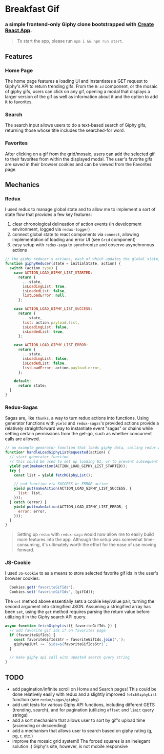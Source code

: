 # Breakfast Gif
### a simple frontend-only Giphy clone bootstrapped with [Create React App](https://github.com/facebookincubator/create-react-app).

> To start the app, please run `npm i && npm run start`.

## Features
### Home Page
The home page features a loading UI and instantiates a GET request to Giphy's API to return trending gifs. From the `Grid` component, or the mosaic of giphy gifs, users can click on any gif, opening a modal that displays a larger version of the gif as well as information about it and the option to add it to favorites.

### Search
The search input allows users to do a text-based search of Giphy gifs, returning those whose title includes the searched-for word.

### Favorites
After clicking on a gif from the grid/mosaic, users can add the selected gif to their favorites from within the displayed modal. The user's favorite gifs are saved in their browser cookies and can be viewed from the Favorites page.

## Mechanics
### Redux
I used redux to manage global state and to allow me to implement a sort of state flow that provides a few key features:
1. clear chronological delineation of action events (in development environment, logged via `redux-logger`)
2. connect global state to react components via `connect`, allowing implementation of loading and error UI (see `Grid` component)
3. easy setup with `redux-saga` to synchronize and observe asynchronous actions
```javascript
// the giphy reducer's actions, each of which updates the global state, which is propagated down to connected React components for conditional rendering (of data, loading UI, error UI, etc.)
function giphyReducer(state = initialState, action) {
  switch (action.type) {
    case ACTION_LOAD_GIPHY_LIST_STARTED:
      return {
        ...state,
        isLoadingList: true,
        isLoadedList: false,
        listLoadError: null,
      };

    case ACTION_LOAD_GIPHY_LIST_SUCCESS:
      return {
        ...state,
        list: action.payload.list,
        isLoadingList: false,
        isLoadedList: true,
      };

    case ACTION_LOAD_GIPHY_LIST_ERROR:
      return {
        ...state,
        isLoadingList: false,
        isLoadedList: false,
        listLoadError: action.payload.error,
      };

    default:
      return state;
  }
}
```

### Redux-Sagas
Sagas are, like `thunks`, a way to turn redux actions into functions. Using generator functions with `yield` and `redux-sagas`'s provided actions provide a relatively straightforward way to instantiate event "sagas" or chains while setting certain permissions from the get-go, such as whether concurrent calls are allowed.

```javascript
// an example generator function that loads giphy data, calling redux actions along the way in a seemingly synchronous manner
function* handleLoadGiphyListRequested(action) {
  // start generator function
  // this could be used to set up loading UI, or to prevent subsequent similar calls from taking place, based on an isLoading/isStarted field
  yield put(makeAction(ACTION_LOAD_GIPHY_LIST_STARTED));
  try {
    const list = yield fetchGiphyList();

    // end function via SUCCESS or ERROR action
    yield put(makeAction(ACTION_LOAD_GIPHY_LIST_SUCCESS, {
      list: list,
    }));
  } catch (error) {
    yield put(makeAction(ACTION_LOAD_GIPHY_LIST_ERROR, {
      error: error,
    }));
  }
}
```

> Setting up `redux` with `redux-saga` would now allow me to easily build more features into the app. Although the setup was somewhat time-consuming, it's ultimately worth the effort for the ease of use moving forward.

### JS-Cookie
I used `JS-Cookie` to as a means to store selected favorite gif ids in the user's browser cookies:
```javascript
  Cookies.get('favoriteGifIds');
  Cookies.set('favoriteGifIds', [gifId]);
```
The `set` method above essentially sets a cookie key/value pair, turning the second argument into stringified JSON. Assuming a stringified array has been `set`, using the `get` method requires parsing the return value before utilizing it in the Giphy search API query.
```javascript
async function fetchGiphyList({ favoriteGifIds }) {
  // add favorite gif ids if on favorites page
  if (favoriteGifIds) {
    const favoriteGifIdsStr = favoriteGifIds.join(',');
    giphyApiUrl += `&ids=${favoriteGifIdsStr}`;
  }

  // make giphy api call with updated search query string
}
```


## TODO
* add pagination/infinite scroll on Home and Search pages! This could be done relatively easily with redux and a slightly improved `fetchGiphyList` function (see `redux/sagas/giphy`)
* add unit tests for various Giphy API functions, including different GETS (trending, search), and for pagination (utilizing `offset` and `limit` query strings)
* add a sort mechanism that allows user to sort by gif's upload time (ascending or descending)
* add a mechanism that allows user to search based on giphy rating (g, pg, r, etc.)
* improve the mosaic grid system!! The forced squares is an inelegant solution :( Giphy's site, however, is not mobile responsive
